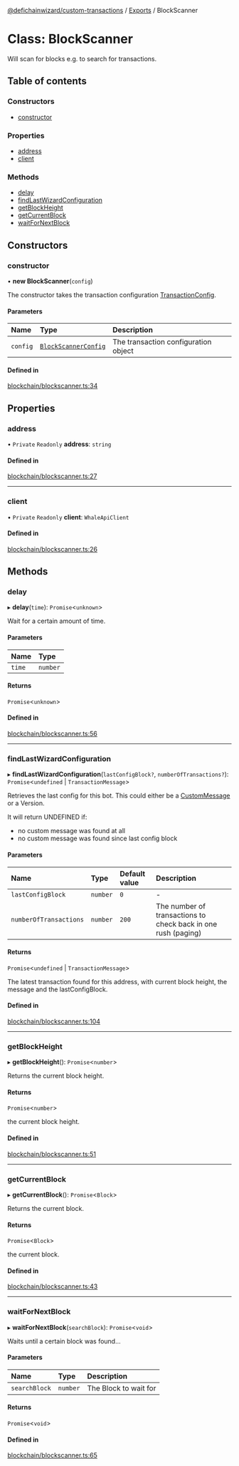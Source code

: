 [@defichainwizard/custom-transactions](../README.md) / [Exports](../modules.md) / BlockScanner

# Class: BlockScanner

Will scan for blocks e.g. to search for transactions.

## Table of contents

### Constructors

- [constructor](BlockScanner.md#constructor)

### Properties

- [address](BlockScanner.md#address)
- [client](BlockScanner.md#client)

### Methods

- [delay](BlockScanner.md#delay)
- [findLastWizardConfiguration](BlockScanner.md#findlastwizardconfiguration)
- [getBlockHeight](BlockScanner.md#getblockheight)
- [getCurrentBlock](BlockScanner.md#getcurrentblock)
- [waitForNextBlock](BlockScanner.md#waitfornextblock)

## Constructors

### constructor

• **new BlockScanner**(`config`)

The constructor takes the transaction configuration [TransactionConfig](../interfaces/TransactionConfig.md).

#### Parameters

| Name | Type | Description |
| :------ | :------ | :------ |
| `config` | [`BlockScannerConfig`](../interfaces/BlockScannerConfig.md) | The transaction configuration object |

#### Defined in

[blockchain/blockscanner.ts:34](https://github.com/DeFiChain-Wizard/custom-transcation-library/blob/2950434/src/blockchain/blockscanner.ts#L34)

## Properties

### address

• `Private` `Readonly` **address**: `string`

#### Defined in

[blockchain/blockscanner.ts:27](https://github.com/DeFiChain-Wizard/custom-transcation-library/blob/2950434/src/blockchain/blockscanner.ts#L27)

___

### client

• `Private` `Readonly` **client**: `WhaleApiClient`

#### Defined in

[blockchain/blockscanner.ts:26](https://github.com/DeFiChain-Wizard/custom-transcation-library/blob/2950434/src/blockchain/blockscanner.ts#L26)

## Methods

### delay

▸ **delay**(`time`): `Promise`<`unknown`\>

Wait for a certain amount of time.

#### Parameters

| Name | Type |
| :------ | :------ |
| `time` | `number` |

#### Returns

`Promise`<`unknown`\>

#### Defined in

[blockchain/blockscanner.ts:56](https://github.com/DeFiChain-Wizard/custom-transcation-library/blob/2950434/src/blockchain/blockscanner.ts#L56)

___

### findLastWizardConfiguration

▸ **findLastWizardConfiguration**(`lastConfigBlock?`, `numberOfTransactions?`): `Promise`<`undefined` \| `TransactionMessage`\>

Retrieves the last config for this bot. This could either be a [CustomMessage](../interfaces/CustomMessage.md) or a Version.

It will return UNDEFINED if:

- no custom message was found at all
- no custom message was found since last config block

#### Parameters

| Name | Type | Default value | Description |
| :------ | :------ | :------ | :------ |
| `lastConfigBlock` | `number` | `0` | - |
| `numberOfTransactions` | `number` | `200` | The number of transactions to check back in one rush (paging) |

#### Returns

`Promise`<`undefined` \| `TransactionMessage`\>

The latest transaction found for this address, with current block height, the message and the lastConfigBlock.

#### Defined in

[blockchain/blockscanner.ts:104](https://github.com/DeFiChain-Wizard/custom-transcation-library/blob/2950434/src/blockchain/blockscanner.ts#L104)

___

### getBlockHeight

▸ **getBlockHeight**(): `Promise`<`number`\>

Returns the current block height.

#### Returns

`Promise`<`number`\>

the current block height.

#### Defined in

[blockchain/blockscanner.ts:51](https://github.com/DeFiChain-Wizard/custom-transcation-library/blob/2950434/src/blockchain/blockscanner.ts#L51)

___

### getCurrentBlock

▸ **getCurrentBlock**(): `Promise`<`Block`\>

Returns the current block.

#### Returns

`Promise`<`Block`\>

the current block.

#### Defined in

[blockchain/blockscanner.ts:43](https://github.com/DeFiChain-Wizard/custom-transcation-library/blob/2950434/src/blockchain/blockscanner.ts#L43)

___

### waitForNextBlock

▸ **waitForNextBlock**(`searchBlock`): `Promise`<`void`\>

Waits until a certain block was found...

#### Parameters

| Name | Type | Description |
| :------ | :------ | :------ |
| `searchBlock` | `number` | The Block to wait for |

#### Returns

`Promise`<`void`\>

#### Defined in

[blockchain/blockscanner.ts:65](https://github.com/DeFiChain-Wizard/custom-transcation-library/blob/2950434/src/blockchain/blockscanner.ts#L65)
